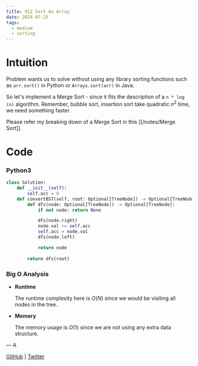 ```yaml
---
title: 912 Sort An Array
date: 2024-07-25
tags:
  - medium
  - sorting
---
```


# Intuition

Problem wants us to solve without using any library sorting functions such as `arr.sort()` in Python or `Arrays.sort(arr)` in Java.

So let's implement a Merge Sort - since it fits the description of a `n * log (n)` algorithm. Remember, bubble sort, insertion sort take quadratic $n^2$ time, we need something faster.

Please refer my breaking down of a Merge Sort in this [[/notes/Merge Sort]].


# Code

### Python3

```python
class Solution:
    def __init__(self):
        self.acc = 0
    def convertBST(self, root: Optional[TreeNode]) -> Optional[TreeNode]:
        def dfs(node: Optional[TreeNode]) -> Optional[TreeNode]:
            if not node: return None

            dfs(node.right)
            node.val += self.acc
            self.acc = node.val
            dfs(node.left)

            return node
        
        return dfs(root)
```

### Big O Analysis

- **Runtime**

  The runtime complexity here is $O(N)$ since we would be visiting all nodes in the tree.

- **Memory**

  The memory usage is $O(1)$ since we are not using any extra data structure.

— A

[GitHub](https://github.com/AtharvaKamble) | [Twitter](https://twitter.com/AtharvaKamble07)
